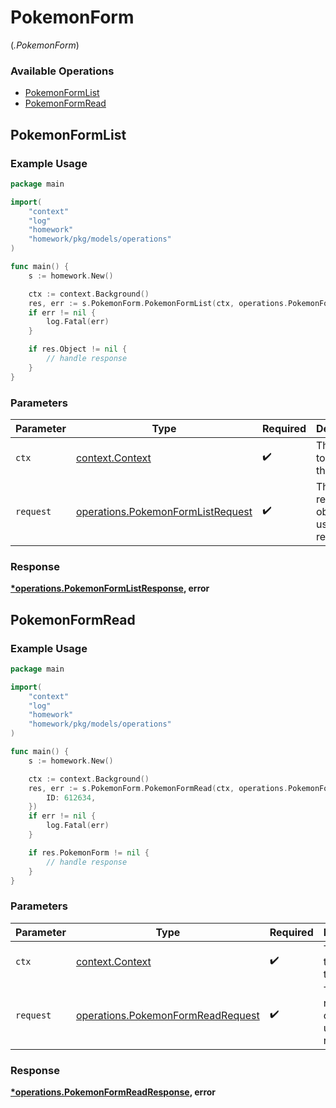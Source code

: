 # PokemonForm
(*.PokemonForm*)

### Available Operations

* [PokemonFormList](#pokemonformlist)
* [PokemonFormRead](#pokemonformread)

## PokemonFormList

### Example Usage

```go
package main

import(
	"context"
	"log"
	"homework"
	"homework/pkg/models/operations"
)

func main() {
    s := homework.New()

    ctx := context.Background()
    res, err := s.PokemonForm.PokemonFormList(ctx, operations.PokemonFormListRequest{})
    if err != nil {
        log.Fatal(err)
    }

    if res.Object != nil {
        // handle response
    }
}
```

### Parameters

| Parameter                                                                              | Type                                                                                   | Required                                                                               | Description                                                                            |
| -------------------------------------------------------------------------------------- | -------------------------------------------------------------------------------------- | -------------------------------------------------------------------------------------- | -------------------------------------------------------------------------------------- |
| `ctx`                                                                                  | [context.Context](https://pkg.go.dev/context#Context)                                  | :heavy_check_mark:                                                                     | The context to use for the request.                                                    |
| `request`                                                                              | [operations.PokemonFormListRequest](../../models/operations/pokemonformlistrequest.md) | :heavy_check_mark:                                                                     | The request object to use for the request.                                             |


### Response

**[*operations.PokemonFormListResponse](../../models/operations/pokemonformlistresponse.md), error**


## PokemonFormRead

### Example Usage

```go
package main

import(
	"context"
	"log"
	"homework"
	"homework/pkg/models/operations"
)

func main() {
    s := homework.New()

    ctx := context.Background()
    res, err := s.PokemonForm.PokemonFormRead(ctx, operations.PokemonFormReadRequest{
        ID: 612634,
    })
    if err != nil {
        log.Fatal(err)
    }

    if res.PokemonForm != nil {
        // handle response
    }
}
```

### Parameters

| Parameter                                                                              | Type                                                                                   | Required                                                                               | Description                                                                            |
| -------------------------------------------------------------------------------------- | -------------------------------------------------------------------------------------- | -------------------------------------------------------------------------------------- | -------------------------------------------------------------------------------------- |
| `ctx`                                                                                  | [context.Context](https://pkg.go.dev/context#Context)                                  | :heavy_check_mark:                                                                     | The context to use for the request.                                                    |
| `request`                                                                              | [operations.PokemonFormReadRequest](../../models/operations/pokemonformreadrequest.md) | :heavy_check_mark:                                                                     | The request object to use for the request.                                             |


### Response

**[*operations.PokemonFormReadResponse](../../models/operations/pokemonformreadresponse.md), error**

